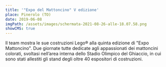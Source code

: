 ```yaml
---
title: '"Expo del Mattoncino" V edizione'
place: Pinerolo (TO)
date: 2019-06-08
imgPath: /assets/images/schermata-2021-08-26-alle-18.07.58.png
showCMS: true
---
```

Il team mostra le sue costruzioni Lego® alla quinta edizione di "Expo Mattoncino". Due giornate tutte dedicate agli appassionati dei mattoncini colorati, svoltasi nell’area interna dello Stadio Olimpico del Ghiaccio, in cui sono stati allestiti gli stand degli oltre 40 espositori di costruzioni.
